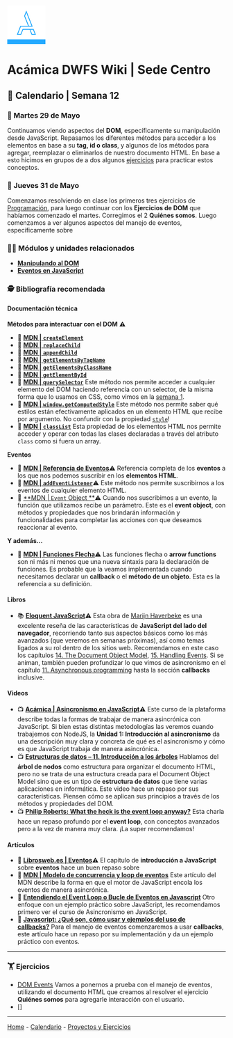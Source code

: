 <img src="/assets/acamica.jpg">

# Acámica DWFS Wiki | Sede Centro

## 📅 Calendario | Semana 12

### 🔴 Martes 29 de Mayo

Continuamos viendo aspectos del **DOM**, específicamente su manipulación desde JavaScript. Repasamos los diferentes métodos para acceder a los elementos en base a su **tag, id o class**, y algunos de los métodos para agregar, reemplazar o eliminarlos de nuestro documento HTML. En base a esto hicimos en grupos de a dos algunos [ejercicios](../ejercicios/ejercicios-dom.md) para practicar estos conceptos.

### 🔴 Jueves 31 de Mayo

Comenzamos resolviendo en clase los primeros tres ejercicios de [Programación](../ejercicios/00-intro-programacion-01.md), para luego continuar con los **Ejercicios de DOM** que habíamos comenzado el martes. Corregimos el 2 **Quiénes somos**. Luego comenzamos a ver algunos aspectos del manejo de eventos, específicamente sobre 

### 👩‍💻 Módulos y unidades relacionados

* [**Manipulando al DOM**](https://www.acamica.com/cursos/454/manipulando-al-dom)
* [**Eventos en JavaScript**](https://www.acamica.com/clases/10236/javascript-eventos/introduccion)

### 🕵️ Bibliografía recomendada

#### Documentación técnica

**Métodos para interactuar con el DOM**&nbsp;⚠️

* 📄&nbsp;[**MDN | `createElement`**](https://developer.mozilla.org/es/docs/Web/API/Document/createElement)
* 📄&nbsp;[**MDN | `replaceChild`**](https://developer.mozilla.org/en-US/docs/Web/API/Node/replaceChild)
* 📄&nbsp;[**MDN | `appendChild`**](https://developer.mozilla.org/es/docs/Web/API/Node/appendChild)
* 📄&nbsp;[**MDN | `getElementsByTagName`**](https://developer.mozilla.org/es/docs/Web/API/Document/getElementsByTagName)
* 📄&nbsp;[**MDN | `getElementsByClassName`**](https://developer.mozilla.org/es/docs/Web/API/Document/getElementsByClassName)
* 📄&nbsp;[**MDN | `getElementById`**](https://developer.mozilla.org/es/docs/Web/API/Document/getElementById)
* 📄&nbsp;[**MDN | `querySelector`**](https://developer.mozilla.org/es/docs/Web/API/Document/querySelector)&nbsp;Este método nos permite acceder a cualquier elemento del DOM haciendo referencia con un selector, de la misma forma que lo usamos en CSS, como vimos en la [semana 1](semana-01.md).
* 📄&nbsp;[**MDN | `window.getComputedStyle`**](https://developer.mozilla.org/es/docs/Web/API/Window/getComputedStyle)&nbsp;Este método nos permite saber qué estilos están efectivamente aplicados en un elemento HTML que recibe por argumento. No confundir con la propiedad [`style`](https://developer.mozilla.org/es/docs/Web/API/HTMLElement/style)!
* 📄&nbsp;[**MDN | `classList`**](https://developer.mozilla.org/es/docs/Web/API/Element/classList)&nbsp;Esta propiedad de los elementos HTML nos permite acceder y operar con todas las clases declaradas a través del atributo `class` como si fuera un array.

**Eventos**

* 📄&nbsp;[**MDN | Referencia de Eventos**](https://developer.mozilla.org/es/docs/Web/Reference/Events)⚠️&nbsp;Referencia completa de los **eventos** a los que nos podemos suscribir en los **elementos HTML**.
* 📄&nbsp;[**MDN | `addEventListener`**](https://developer.mozilla.org/es/docs/Web/API/EventTarget/addEventListener)⚠️&nbsp;Este método nos permite suscribirnos a los eventos de cualquier elemento HTML.
* 📄&nbsp;[**MDN | `Event` Object **](https://developer.mozilla.org/es/docs/Web/API/Event)⚠️&nbsp;Cuando nos suscribimos a un evento, la función que utilizamos recibe un parámetro. Este es el **event object**, con métodos y propiedades que nos brindarán información y funcionalidades para completar las acciones con que deseamos reaccionar al evento.

**Y además...**

* 📄&nbsp;[**MDN | Funciones Flecha**](https://developer.mozilla.org/es/docs/Web/JavaScript/Referencia/Funciones/Arrow_functions)⚠️&nbsp;Las funciones flecha o **arrow functions** son ni más ni menos que una nueva sintaxis para la declaración de funciones. Es probable que la veamos implementada cuando necesitamos declarar un **callback** o el **método de un objeto**. Esta es la referencia a su definición.


#### Libros

* 📚&nbsp;[**Eloquent JavaScript**](https://eloquentjavascript.net/)️️⚠️&nbsp;Esta obra de [Marijn Haverbeke](https://twitter.com/marijnjh?lang=es) es una excelente reseña de las características de **JavaScript del lado del navegador**, recorriendo tanto sus aspectos básicos como los más avanzados (que veremos en semanas próximas), así como temas ligados a su rol dentro de los sitios web. Recomendamos en este caso los capítulos [14. The Document Object Model](https://eloquentjavascript.net/14_dom.html), [15. Handling Events](https://eloquentjavascript.net/15_event.html). Si se animan, también pueden profundizar lo que vimos de asincronismo en el capítulo [11. Asynchronous programming](https://eloquentjavascript.net/11_async.html) hasta la sección **callbacks** inclusive.

#### Videos

* 📺&nbsp;[**Acámica | Asincronismo en JavaScript**](https://www.acamica.com/cursos/74/asincronismo-en-javascript/niveles)️️⚠️&nbsp;Este curso de la plataforma describe todas la formas de trabajar de manera asincrónica con JavaScript. Si bien estas distintas metodologías las veremos cuando trabajemos con NodeJS, la **Unidad 1: Introducción al asincronismo** da una descripción muy clara y concreta de qué es el asincronismo y cómo es que JavaScript trabaja de manera asincrónica.
* 📺&nbsp;[**Estructuras de datos – 11. Introducción a los árboles**](https://www.youtube.com/watch?v=Qexq1k8LB6k)&nbsp;Hablamos del **árbol de nodos** como estructura para organizar el documento HTML, pero no se trata de una estructura creada para el Document Object Model sino que es un tipo de **estructura de datos** que tiene varias aplicaciones en informática. Este video hace un repaso por sus características. Piensen cómo se aplican sus principios a través de los métodos y propiedades del DOM.
* 📺&nbsp;[**Philip Roberts: What the heck is the event loop anyway?**](https://www.youtube.com/watch?v=8aGhZQkoFbQ)&nbsp;Esta charla hace un repaso profundo por el **event loop**, con conceptos avanzados pero a la vez de manera muy clara. ¡La super recomendamos!

#### Artículos

* 🔖&nbsp;[**Librosweb.es | Eventos**](http://librosweb.es/libro/javascript/capitulo_6.html)⚠️&nbsp;El capítulo de **introducción a JavaScript** sobre **eventos** hace un buen repaso sobre 
* 🔖&nbsp;[**MDN | Modelo de concurrencia y loop de eventos**](https://developer.mozilla.org/es/docs/Web/JavaScript/EventLoop)&nbsp;Este artículo del MDN describe la forma en que el motor de JavaScript encola los eventos de manera asincrónica.
* 🔖&nbsp;[**Entendiendo el Event Loop o Bucle de Eventos en Javascript**](https://medium.com/@davidjsmoreno/entendiendo-el-event-loop-o-bucle-de-eventos-en-javascript-b294d882fd14)&nbsp;Otro enfoque con un ejemplo práctico sobre JavaScript, les recomendamos primero ver el curso de Asincronismo en JavaScript.
* 🔖&nbsp;[**Javascript: ¿Qué son, cómo usar y ejemplos del uso de callbacks?**](http://anexsoft.com/p/112/javascript-que-son-como-usar-y-ejemplos-del-uso-de-callbacks)&nbsp;Para el manejo de eventos comenzaremos a usar **callbacks**, este artículo hace un repaso por su implementación y da un ejemplo práctico con eventos.

---

### 🏋 Ejercicios

* [DOM Events](../ejercicios/ejercicio-eventos.md)&nbsp;Vamos a ponernos a prueba con el manejo de eventos, utilizando el documento HTML que creamos al resolver el ejercicio **Quiénes somos** para agregarle interacción con el usuario.
* []

----

[Home](/readme.md) - [Calendario](/semanas/calendario.md) - [Proyectos y Ejercicios](/proyectos-y-ejercicios.md)